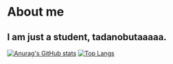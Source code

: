 # About me

## I am just a student, tadanobutaaaaa.

[![Anurag's GitHub stats](https://github-readme-stats.vercel.app/api?username=tadanobutaaaaa&theme=onedark&show_icons=true)](https://github.com/anuraghazra/github-readme-stats)
[![Top Langs](https://github-readme-stats.vercel.app/api/top-langs/?username=tadanobutaaaaa&layout=compact&theme=onedark)](https://github.com/anuraghazra/github-readme-stats)



<!--
**tadanobutaaaaa/tadanobutaaaaa** is a ✨ _special_ ✨ repository because its `README.md` (this file) appears on your GitHub profile.

Here are some ideas to get you started:

- 🔭 I’m currently working on ...
- 🌱 I’m currently learning ...
- 👯 I’m looking to collaborate on ...
- 🤔 I’m looking for help with ...
- 💬 Ask me about ...
- 📫 How to reach me: ...
- 😄 Pronouns: ...
- ⚡ Fun fact: ...
-->

